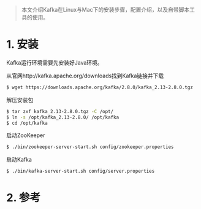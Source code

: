 > 本文介绍Kafka在Linux与Mac下的安装步骤，配置介绍，以及自带脚本工具的使用。



# 1. 安装

Kafka运行环境需要先安装好Java环境。

从官网http://kafka.apache.org/downloads找到Kafka链接并下载

```bash
$ wget https://downloads.apache.org/kafka/2.8.0/kafka_2.13-2.8.0.tgz
```

解压安装包

```bash
$ tar zxf kafka_2.13-2.8.0.tgz -C /opt/
$ ln -s /opt/kafka_2.13-2.8.0/ /opt/kafka
$ cd /opt/kafka
```

启动ZooKeeper

```bash
$ ./bin/zookeeper-server-start.sh config/zookeeper.properties
```

启动Kafka

```bash
$ ./bin/kafka-server-start.sh config/server.properties
```



# 2. 参考

